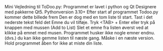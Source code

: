 <?xml version="1.0" encoding="UTF-8"?>
<indexing>
 <object alt="" name="Billede1" object_type="graphic"/>
 <paragraph index="12" node_type="writer">Mini Vejledning til ToDoo.py:</paragraph>
 <paragraph index="14" node_type="writer">Programmet er lavet i python og Qt Designere med pakkerne Qt5. Pythonversion 3.10+</paragraph>
 <paragraph index="16" node_type="writer">Efter start af programmet Todoo.py kommer dette billede frem</paragraph>
 <paragraph index="18" node_type="writer">Den er dog med en tom liste til start.</paragraph>
 <paragraph index="20" node_type="writer">Tast i det nederste tekst feld det Emne du vil tilføje. Tryk &lt;TAB&gt; + Enter eller tryk på knappen med mussen (Add to List)</paragraph>
 <paragraph index="22" node_type="writer">Slet et emne fra listen øverst ved at klikke på emnet med musen.</paragraph>
 <paragraph index="24" node_type="writer">Programmet husker ikke nogle emner endnu.</paragraph>
 <paragraph index="25" node_type="writer">(dvs.) du kan ikke gemme listen til næste gang.</paragraph>
 <paragraph index="27" node_type="writer">Måske i en næste version.</paragraph>
 <paragraph index="29" node_type="writer">Hold programmet åben for ikke at miste din liste.</paragraph>
</indexing>
